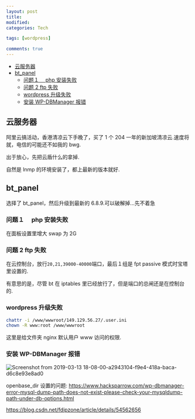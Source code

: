 ```yaml
---
layout: post
title:
modified:
categories: Tech

tags: [wordpress]

comments: true
---
```


<!-- TOC -->

- [云服务器](#云服务器)
- [bt_panel](#bt_panel)
  - [问题１　 php 安装失败](#问题１-php-安装失败)
  - [问题 2 ftp 失败](#问题-2-ftp-失败)
  - [wordpress 升级失败](#wordpress-升级失败)
  - [安装 WP-DBManager 报错](#安装-WP-DBManager-报错)

<!-- /TOC -->

## 云服务器

阿里云搞活动，香港清凉云下手晚了，买了 1 个 204 一年的新加坡清凉云.速度将就，电信的可能还不如我的 bwg.

出于放心，先把云盾什么的拿掉.

自然是 lnmp 的环境安装了，都上最新的版本就好.

## bt_panel

选择了 bt_panel，然后升级到最新的 6.8.9.可以破解掉...先不着急

### 问题１　 php 安装失败

在面板设置里增大 swap 为 2G

### 问题 2 ftp 失败

在云控制台，放行`20,21,39000-40000`端口，最后１组是 fpt passive 模式时宝塔里设置的.

有意思的是，尽管 bt 在 iptables 里已经放行了，但是端口的总闸还是在控制台的.

### wordpress 升级失败

```sh
chattr -i /www/wwwroot/149.129.56.27/.user.ini
chown -R www:root /www/wwwroot
```

这里是给文件夹 nginx 默认用户 www 访问的权限.

### 安装 WP-DBManager 报错

![Screenshot from 2019-03-13 18-08-00-a2943104-f9e4-418a-baca-d6c8e93e8ad0](https://images-1257933000.cos.ap-chengdu.myqcloud.com/Screenshot%20from%202019-03-13%2018-08-00-a2943104-f9e4-418a-baca-d6c8e93e8ad0.png)

openbase_dir 设置的问题:
<https://www.hacksparrow.com/wp-dbmanager-error-mysql-dump-path-does-not-exist-please-check-your-mysqldump-path-under-db-options.html>

<https://blog.csdn.net/fdipzone/article/details/54562656>

